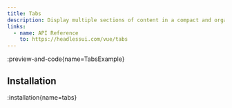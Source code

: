 ```yaml
---
title: Tabs
description: Display multiple sections of content in a compact and organized manner, allowing users to switch between them easily
links:
  - name: API Reference
    to: https://headlessui.com/vue/tabs
---
```


:preview-and-code{name=TabsExample}

## Installation

:installation{name=tabs}
